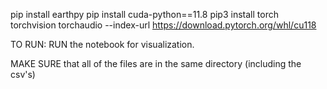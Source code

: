pip install earthpy
pip install cuda-python==11.8
pip3 install torch torchvision torchaudio --index-url https://download.pytorch.org/whl/cu118

TO RUN:
RUN the notebook for visualization.

MAKE SURE that all of the files are in the same directory (including the csv's)

